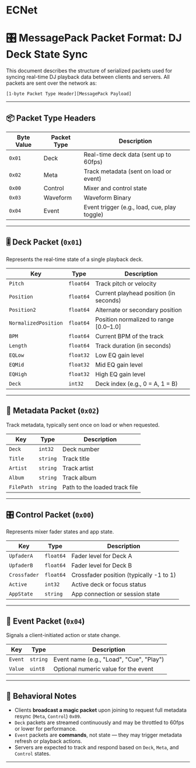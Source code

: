# ECNet

# 🎛️ MessagePack Packet Format: DJ Deck State Sync

This document describes the structure of serialized packets used for syncing real-time DJ playback data between clients and servers. All packets are sent over the network as:

```
[1-byte Packet Type Header][MessagePack Payload]
```

---

## 📦 Packet Type Headers

| Byte Value | Packet Type | Description                                  |
|------------|-------------|----------------------------------------------|
| `0x01`     | Deck        | Real-time deck data (sent up to 60fps)       |
| `0x02`     | Meta        | Track metadata (sent on load or event)       |
| `0x00`     | Control     | Mixer and control state                      |
| `0x03`     | Waveform     | Waveform Binary                      |
| `0x04`     | Event       | Event trigger (e.g., load, cue, play toggle) |

---

## 🎚️ Deck Packet (`0x01`)

Represents the real-time state of a single playback deck.

| Key                 | Type     | Description                            |
|---------------------|----------|----------------------------------------|
| `Pitch`             | `float64`| Track pitch or velocity                |
| `Position`          | `float64`| Current playhead position (in seconds) |
| `Position2`         | `float64`| Alternate or secondary position        |
| `NormalizedPosition`| `float64`| Position normalized to range [0.0–1.0] |
| `BPM`               | `float64`| Current BPM of the track               |
| `Length`            | `float64`| Track duration (in seconds)            |
| `EQLow`             | `float32`| Low EQ gain level                      |
| `EQMid`             | `float32`| Mid EQ gain level                      |
| `EQHigh`            | `float32`| High EQ gain level                     |
| `Deck`              | `int32`  | Deck index (e.g., 0 = A, 1 = B)        |

---

## 📝 Metadata Packet (`0x02`)

Track metadata, typically sent once on load or when requested.

| Key         | Type       | Description                          |
|-------------|------------|--------------------------------------|
| `Deck`      | `int32`    | Deck number                          |
| `Title`     | `string`   | Track title                          |
| `Artist`    | `string`   | Track artist                         |
| `Album`     | `string`   | Track album                          |
| `FilePath`  | `string`   | Path to the loaded track file        |

---

## 🎛️ Control Packet (`0x00`)

Represents mixer fader states and app state.

| Key         | Type       | Description                              |
|-------------|------------|------------------------------------------|
| `UpfaderA`  | `float64`  | Fader level for Deck A                   |
| `UpfaderB`  | `float64`  | Fader level for Deck B                   |
| `Crossfader`| `float64`  | Crossfader position (typically -1 to 1) |
| `Active`    | `int32`    | Active deck or focus status             |
| `AppState`  | `string`   | App connection or session state         |

---

## 🎯 Event Packet (`0x04`)

Signals a client-initiated action or state change.

| Key     | Type     | Description                              |
|---------|----------|------------------------------------------|
| `Event` | `string` | Event name (e.g., "Load", "Cue", "Play") |
| `Value` | `uint8`  | Optional numeric value for the event     |

---

## 🧠 Behavioral Notes

- Clients **broadcast a magic packet** upon joining to request full metadata resync (`Meta`, `Control`) `0x09`.
- `Deck` packets are streamed continuously and may be throttled to 60fps or lower for performance.
- `Event` packets are **commands**, not state — they may trigger metadata refresh or playback actions.
- Servers are expected to track and respond based on `Deck`, `Meta`, and `Control` states.

---
